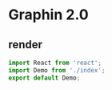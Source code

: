 # Graphin 2.0

## render

```jsx
import React from 'react';
import Demo from './index';
export default Demo;
```
